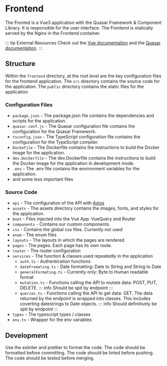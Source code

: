 # Frontend

The Fronted is a Vue3 application with the Quasar Framework & Component Library. It is responsible for the user
interface. The Frontend is statically served by the Nginx in the Frontend container.

::: tip External Resources
Check out the [Vue documentation](https://v3.vuejs.org/guide/introduction.html) and the [Quasar
documentation](https://quasar.dev/).
:::

## Structure

Within the `frontend` directory, at the root level are the key configuration files for the frontend application.
The `src` directory contains the source code for the application. The `public` directory contains the static files for
the application

### Configuration Files

-   `package.json` - The package.json file contains the dependencies and scripts for the application.
-   `quasar.conf.js` - The Quasar configuration file contains the configuration for the Quasar Framework.
-   `tsconfig.json` - The TypeScript configuration file contains the configuration for the TypeScript compiler.
-   `Dockefile` - The Dockerfile contains the instructions to build the Docker image for the application.
-   `dev.Dockerfile` - The dev.Dockerfile contains the instructions to build the Docker image for the application in
    development mode.
-   `.env` - The .env file contains the environment variables for the application.
-   and some less important files

### Source Code

-   `api` - The configuration of the API with [Axios](https://axios-http.com/)
-   `assets` - The assets directory contains the images, fonts, and styles for the application.
-   `boot` - Files injected into the Vue App: VueQuery and Router
-   `components` - Contains our custom components.
-   `css` - Contains the global css files. Currently not used
-   `enum` - The enum files
-   `layouts` - The layouts in which the pages are rendered
-   `pages` - The pages. Each page has its own route.
-   `router` - The router configuration
-   `services` - The function & classes used repeatedly in the application
    -   `auth.ts` - Authentication functions
    -   `dateFromating.ts` - Date formatting: Date to String and String to Date
    -   `generalFormating.ts` - Currently only: Byte to Human readable format
    -   `mutation.ts` - Functions calling the API to mutate data: POST, PUT, DELETE.
        ::: info
        Should be spit by endpoint
        :::
    -   `queries.ts` - Functions calling the API to get data: GET. The data returned by the endpoint is wrapped into
        classes. This includes coverting datestrings to Date objects.
        ::: info
        Should definitively be spit by endpoint
        :::
-   `types` - The typescript types / classes
-   `env.ts` - Wrapper for the env variables

## Development

Use the eslinter and prettier to format the code. The code should be formatted before committing. The code should be
linted before pushing. The code should be tested before merging.
